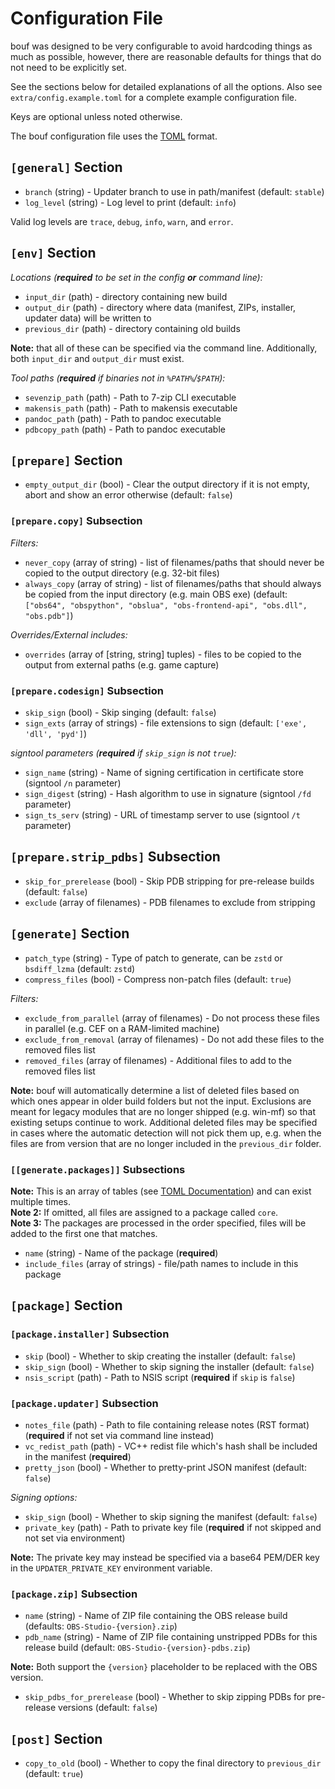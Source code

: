 # Configuration File

bouf was designed to be very configurable to avoid hardcoding things as much as possible, however,
there are reasonable defaults for things that do not need to be explicitly set.

See the sections below for detailed explanations of all the options.
Also see `extra/config.example.toml` for a complete example configuration file.

Keys are optional unless noted otherwise. 

The bouf configuration file uses the [TOML](https://toml.io/en/) format.

## `[general]` Section

- `branch` (string) - Updater branch to use in path/manifest (default: `stable`)
- `log_level` (string) - Log level to print (default: `info`)

Valid log levels are `trace`, `debug`, `info`, `warn`, and `error`.

## `[env]` Section

*Locations (**required** to be set in the config **or** command line):*
- `input_dir` (path) - directory containing new build
- `output_dir` (path) - directory where data (manifest, ZIPs, installer, updater data) will be written to
- `previous_dir` (path) - directory containing old builds

**Note:** that all of these can be specified via the command line.
Additionally, both `input_dir` and `output_dir` must exist.

*Tool paths (**required** if binaries not in `%PATH%`/`$PATH`):*
- `sevenzip_path` (path) - Path to 7-zip CLI executable
- `makensis_path` (path) - Path to makensis executable
- `pandoc_path` (path) - Path to pandoc executable
- `pdbcopy_path` (path) - Path to pandoc executable

## `[prepare]` Section

- `empty_output_dir` (bool) - Clear the output directory if it is not empty, abort and show an error otherwise (default: `false`)

### `[prepare.copy]` Subsection

*Filters:*
- `never_copy` (array of string) - list of filenames/paths that should never be copied to the output directory (e.g. 32-bit files)
- `always_copy` (array of string) - list of filenames/paths that should always be copied from the input directory (e.g. main OBS exe) (default: `["obs64", "obspython", "obslua", "obs-frontend-api", "obs.dll", "obs.pdb"]`)

*Overrides/External includes:*
- `overrides` (array of [string, string] tuples) - files to be copied to the output from external paths (e.g. game capture)

### `[prepare.codesign]` Subsection

- `skip_sign` (bool) - Skip singing (default: `false`)
- `sign_exts` (array of strings) - file extensions to sign (default: `['exe', 'dll', 'pyd']`)

*signtool parameters (**required** if `skip_sign` is not `true`):*
- `sign_name` (string) - Name of signing certification in certificate store (signtool `/n` parameter)
- `sign_digest` (string) - Hash algorithm to use in signature (signtool `/fd` parameter)
- `sign_ts_serv` (string) - URL of timestamp server to use (signtool `/t` parameter)

## `[prepare.strip_pdbs]` Subsection

- `skip_for_prerelease` (bool) - Skip PDB stripping for pre-release builds (default: `false`)
- `exclude` (array of filenames) - PDB filenames to exclude from stripping

## `[generate]` Section

- `patch_type` (string) - Type of patch to generate, can be `zstd` or `bsdiff_lzma` (default: `zstd`)
- `compress_files` (bool) - Compress non-patch files (default: `true`)

*Filters:*
- `exclude_from_parallel` (array of filenames) - Do not process these files in parallel (e.g. CEF on a RAM-limited machine)
- `exclude_from_removal` (array of filenames) - Do not add these files to the removed files list
- `removed_files` (array of filenames) - Additional files to add to the removed files list

**Note:** bouf will automatically determine a list of deleted files based on which ones appear in older build folders but not the input.
Exclusions are meant for legacy modules that are no longer shipped (e.g. win-mf) so that existing setups continue to work.
Additional deleted files may be specified in cases where the automatic detection will not pick them up,
e.g. when the files are from version that are no longer included in the `previous_dir` folder.

### `[[generate.packages]]` Subsections

**Note:** This is an array of tables (see [TOML Documentation](https://toml.io/en/v1.0.0#array-of-tables)) and can exist multiple times.  
**Note 2:** If omitted, all files are assigned to a package called `core`.  
**Note 3:** The packages are processed in the order specified, files will be added to the first one that matches. 

- `name` (string) - Name of the package (**required**)
- `include_files` (array of strings) - file/path names to include in this package

## `[package]` Section

### `[package.installer]` Subsection

- `skip` (bool) - Whether to skip creating the installer (default: `false`)
- `skip_sign` (bool) - Whether to skip signing the installer (default: `false`)
- `nsis_script` (path) - Path to NSIS script (**required** if `skip` is `false`)

### `[package.updater]` Subsection

- `notes_file` (path) - Path to file containing release notes (RST format) (**required** if not set via command line instead)
- `vc_redist_path` (path) - VC++ redist file which's hash shall be included in the manifest (**required**)
- `pretty_json` (bool) - Whether to pretty-print JSON manifest (default: `false`)

*Signing options:*
- `skip_sign` (bool) - Whether to skip signing the manifest (default: `false`)
- `private_key` (path) - Path to private key file (**required** if not skipped and not set via environment)

**Note:** The private key may instead be specified via a base64 PEM/DER key in the `UPDATER_PRIVATE_KEY` environment variable.

### `[package.zip]` Subsection

- `name` (string) - Name of ZIP file containing the OBS release build (defaults: `OBS-Studio-{version}.zip`)
- `pdb_name` (string) - Name of ZIP file containing unstripped PDBs for this release build (default: `OBS-Studio-{version}-pdbs.zip`)

**Note:** Both support the `{version}` placeholder to be replaced with the OBS version.

- `skip_pdbs_for_prerelease` (bool) - Whether to skip zipping PDBs for pre-release versions (default: `false`)

## `[post]` Section

- `copy_to_old` (bool) - Whether to copy the final directory to `previous_dir` (default: `true`)
